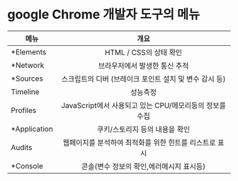 # google Chrome 개발자 도구의 메뉴

| 메뉴 | 개요 | 
|---|:---:|
| *Elements| HTML / CSS의 상태 확인  | 
| *Network | 브라우저에서 발생한 통신 추적 | 
| *Sources | 스크립트의 디버 (브레이크 포인트 설치 및 변수 감시 등) | 
| Timeline | 성능측정 | 
| Profiles | JavaScript에서 사용되고 있는 CPU/메모리등의 정보를 수집 |
| *Application | 쿠키/스토리지 등의 내용을 확인 |
| Audits | 웹페이지를 분석하여 최적화를 위한 힌트를 리스트로 표시 |
| *Console | 콘솔(변수 정보의 확인,에러메시지 표시등) |
